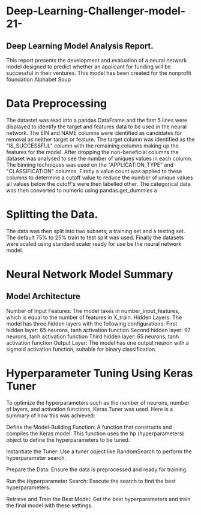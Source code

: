 # Deep-Learning-Challenger-model-21-
## Deep Learning Model Analysis Report.
This report presents the development and evaluation of a neural network model designed to predict whether an applicant for funding will be successful in their ventures. This model has been created for the nonprofit foundation Alphabet Soup

# Data Preprocessing
The datastet was read into a pandas DataFrame and the first 5 lines were displayed to identify the target and features data to be used in the neural network. The EIN and NAME columns were identified as candidates for removal as neither target or feature. The target column was identified as the "IS_SUCCESSFUL" column with the remaining columns making up the features for the model. After dropping the non-beneficial columns the dataset was analysed to see the number of uniques values in each column. The binning techniques was used on the "APPLICATION_TYPE" and "CLASSIFICATION" columns. Firstly a value count was applied to these columns to determine a cutoff value to reduce the number of unique values all values below the cutoff's were then labelled other. The categorical data was then converted to numeric using pandas.get_dummies a

# Splitting the Data.
The data was then split into two subsets; a training set and a testing set. The default 75% to 25% train to test split was used. Finally the datasets were scaled using standard scaler ready for use be the neural network model.
# Neural Network Model Summary

## Model Architecture
Number of Input Features: The model takes in number_input_features, which is equal to the number of features in X_train.
Hidden Layers: The model has three hidden layers with the following configurations:
First hidden layer: 65 neurons, tanh activation function
Second hidden layer: 97 neurons, tanh activation function
Third hidden layer: 65 neurons, tanh activation function
Output Layer: The model has one output neuron with a sigmoid activation function, suitable for binary classification.

# Hyperparameter Tuning Using Keras Tuner
To optimize the hyperparameters such as the number of neurons, number of layers, and activation functions, Keras Tuner was used. Here is a summary of how this was achieved:

Define the Model-Building Function: A function that constructs and compiles the Keras model. This function uses the hp (hyperparameters) object to define the hyperparameters to be tuned.

Instantiate the Tuner: Use a tuner object like RandomSearch to perform the hyperparameter search.

Prepare the Data: Ensure the data is preprocessed and ready for training.

Run the Hyperparameter Search: Execute the search to find the best hyperparameters.

Retrieve and Train the Best Model: Get the best hyperparameters and train the final model with these settings.

